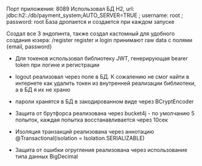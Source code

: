 Порт приложения: 8089
Использовал БД H2, url: jdbc:h2:./db/payment_system;AUTO_SERVER=TRUE ; username: root ; password: root
База дропается и создается при каждом запуске

Создал все 3 эндопинта, также создал кастомный для удобного создания юзера: /register
register и login принимают raw data с полями {email, password}

- Для токенов использовал библиотеку JWT, генерирующая bearer token при логине и регистрации
- logout реализовал через поле в БД. К сожалению не смог найти в интернете как удалить токен из внутренней реализации библиотеки, а в БД я их не храню
- пароли хранятся в БД в закодированном виде через BCryptEncoder
- Защита от брутфорса реализована через bucket4j - по умолчанию 5 попыток, каждая попытка восстанавливается через 10сек

- Изоляция транзакций реализована через аннотацию @Transactional(isolation = Isolation.SERIALIZABLE)
- Защита от ошибки огругления реализована через использование типа данных BigDecimal
